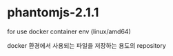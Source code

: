 # phantomjs-2.1.1
for use docker container env (linux/amd64)

docker 환경에서 사용되는 파일을 저장하는 용도의 repository
